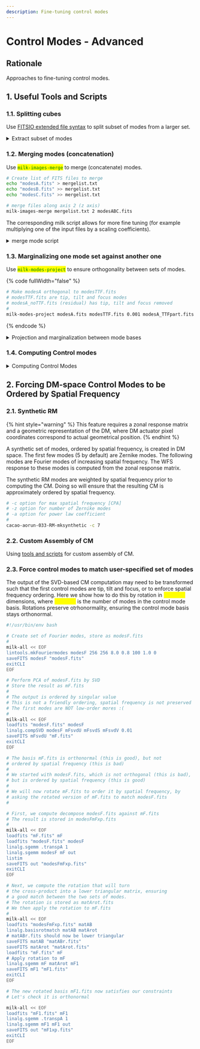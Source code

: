 ```yaml
---
description: Fine-tuning control modes
---
```


# Control Modes - Advanced

## Rationale

Approaches to fine-tuning control modes.

## 1. Useful Tools and Scripts

### 1.1. Splitting cubes

Use [FITSIO extended file syntax](https://heasarc.gsfc.nasa.gov/docs/software/fitsio/filters.html) to split subset of modes from a larger set.

<details>

<summary>Extract subset of modes</summary>

```bash
#!/usr/bin/env bash

# extract first 10 modes from modes.fits
# save result in modes10.fits

milk << EOF
loadfits "modes.fits[*, *, 1:10]" modes10
saveFITS modes10 "modes10.fits"
exitCLI
EOF
```

</details>

### 1.2. Merging modes (concatenation)

Use <mark style="color:green;">`milk-images-merge`</mark> to merge (concatenate) modes.

```bash
# Create list of FITS files to merge
echo "modesA.fits" > mergelist.txt
echo "modesB.fits" >> mergelist.txt
echo "modesC.fits" >> mergelist.txt

# merge files along axis 2 (z axis)
milk-images-merge mergelist.txt 2 modesABC.fits
```

The corresponding milk script allows for more fine tuning (for example multiplying one of the input files by a scaling coefficients).

<details>

<summary>merge mode script</summary>

```bash
#!/usr/bin/env bash

milk << EOF
loadfits "modesA.fits" imA
loadfits "modesB.fits" imB
immerge imA imB imAB 0
saveFITS imAB "modesAB.fits"
exitCLI
EOF
```

</details>

### 1.3. Marginalizing one mode set against another one

Use <mark style="color:green;">`milk-modes-project`</mark> to ensure orthogonality between sets of modes.

{% code fullWidth="false" %}
```bash
# Make modesA orthogonal to modesTTF.fits
# modesTTF.fits are tip, tilt and focus modes
# modesA_noTTF.fits (residual) has tip, tilt and focus removed
#
milk-modes-project modesA.fits modesTTF.fits 0.001 modesA_TTFpart.fits modesA_noTTF.fit
```
{% endcode %}

<details>

<summary>Projection and marginalization between mode bases</summary>

```bash
#!/usr/bin/env bash

# Decompose modesA against modesB

modesA="$1"
modesB="$2"
SVDlim="0.001"

# project modesA onto space defined by modesB
# projection, residual

# Main steps:
# construct orthonormal basis from modesB using PCA
# decompose modesA using the PCA modes
# reconstruct projection using coefficients and PCA modes
# compute residual by subtraction reconstruction from original
# 
# OUTPUT:
# imrec.fits : reconstruction (projection)
# imres.fits : residual
#
milk-all << EOF
loadfits "$2" modesB
linalg.compSVD modesB svdU svdS svdV ${SVDlim}

loadfits "$1" modesA
linalg.sgemm .transpA 1
linalg.sgemm modesA svdU mcoeff

linalg.sgemm .transpA 0
linalg.sgemm .transpB 1
linalg.sgemm svdU mcoeff imrec
saveFITS imrec "imrec.fits"

imres=modesA-imrec
saveFITS imres "imres.fits"

exitCLI
EOF
```

</details>

### 1.4. Computing Control modes

<details>

<summary>Computing Control Modes</summary>

```bash
#!/usr/bin/env bash

# input
RMmDM="conf/EMmodesDM/RMmodesDM_custom.fits"
RMmWFS="conf/RMmodesWFS/RMmodesWFS_custom.fits"
DMm="conf/dmmask_custom.fits"
WFSm="conf/wfsmask_custom.fits"
SVDlim="0.01"

# output
CMmDM="conf/CMmodesDM/CMmodesDM_custom.fits"
CMmWFS="conf/CMmodesDM/CMmodesWFS_custom.fits"

cacao << EOF
cacaocc.compsCM $RMmDM $RMmWFS $DMm $WFSm $CMmDM $CMmWFS $SVDlim
exitCLI
EOF

```

</details>

## 2. Forcing DM-space Control Modes to be Ordered by Spatial Frequency

### 2.1. Synthetic RM

{% hint style="warning" %}
This feature requires a zonal response matrix and a geometric representation of the DM, where DM actuator pixel coordinates correspond to actual geometrical position.
{% endhint %}

A synthetic set of modes, ordered by spatial frequency, is created in DM space. The first few modes (5 by default) are Zernike modes. The following modes are Fourier modes of increasing spatial frequency. The WFS response to these modes is computed from the zonal response matrix.

The synthetic RM modes are weighted by spatial frequency prior to computing the CM. Doing so will ensure that the resulting CM is approximately ordered by spatial frequency.

```bash
# -c option for max spatial frequency [CPA]
# -z option for number of Zernike modes
# -a option for power law coefficient
#
cacao-aorun-033-RM-mksynthetic -c 7
```

### 2.2. Custom Assembly of CM

Using [tools and scripts](control-modes-advanced.md#1.-useful-tools-and-scripts) for custom assembly of CM.

### 2.3. Force control modes to match user-specified set of modes

The output of the SVD-based CM computation may need to be transformed such that the first control modes are tip, tilt and focus, or to enforce spatial frequency ordering. Here we show how to do this by rotation in <mark style="color:yellow;">`NCMmodes`</mark> dimensions, where <mark style="color:yellow;">`NCMmodes`</mark> is the number of modes in the control mode basis. Rotations preserve otrhonormality, ensuring the control mode basis stays orthonormal.

```bash
#!/usr/bin/env bash

# Create set of Fourier modes, store as modesF.fits
#
milk-all << EOF
lintools.mkFouriermodes modesF 256 256 8.0 0.8 100 1.0 0
saveFITS modesF "modesF.fits"
exitCLI
EOF

# Perform PCA of modesF.fits by SVD
# Store the result as mF.fits
#
# The output is ordered by singular value
# This is not a friendly ordering, spatial frequency is not preserved
# The first modes are NOT low-order mores :(
#
milk-all << EOF
loadfits "modesF.fits" modesF
linalg.compSVD modesF mFsvdU mFsvdS mFsvdV 0.01
saveFITS mFsvdU "mF.fits"
exitCLI
EOF

# The basis mF.fits is orthonormal (this is good), but not
# ordered by spatial frequency (this is bad)
#
# We started with modesF.fits, which is not orthogonal (this is bad),
# but is ordered by spatial frequency (this is good)
#
# We will now rotate mF.fits to order it by spatial frequency, by
# asking the rotated version of mF.fits to match modesF.fits
#

# First, we compute decompose modesF.fits against mF.fits
# The result is stored in modesFmFxp.fits
#
milk-all << EOF
loadfits "mF.fits" mF
loadfits "modesF.fits" modesF
linalg.sgemm .transpA 1
linalg.sgemm modesF mF out
listim
saveFITS out "modesFmFxp.fits"
exitCLI
EOF

# Next, we compute the rotation that will turn 
# the cross-product into a lower triangular matrix, ensuring
# a good match between the two sets of modes.
# The rotation is stored as matArot.fits
# We then apply the rotation to mF.fits
#
milk-all << EOF
loadfits "modesFmFxp.fits" matAB
linalg.basisrotmatch matAB matArot
# matABr.fits should now be lower triangular
saveFITS matAB "matABr.fits"
saveFITS matArot "matArot.fits"
loadfits "mF.fits" mF
# Apply rotation to mF
linalg.sgemm mF matArot mF1
saveFITS mF1 "mF1.fits"
exitCLI
EOF

# The new rotated basis mF1.fits now satisfies our constraints
# Let's check it is orthonormal

milk-all << EOF
loadfits "mF1.fits" mF1
linalg.sgemm .transpA 1
linalg.sgemm mF1 mF1 out
saveFITS out "mF1xp.fits"
exitCLI
EOF

```

